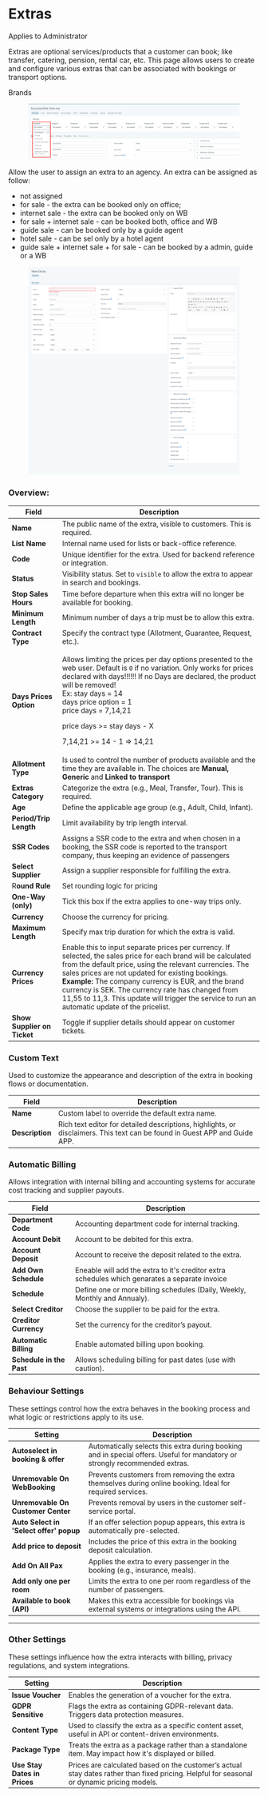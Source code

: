 # Extras

Applies to Administrator

Extras are optional services/products that a customer can book; like transfer, catering, pension, rental car, etc. This page allows users to create and configure various extras that can be associated with bookings or transport options.

Brands

<figure><img src="../../.gitbook/assets/image (7) (1) (1) (1).png" alt=""><figcaption></figcaption></figure>

Allow the user to assign an extra to an agency. An extra can be assigned as follow:

* not assigned
* for sale - the extra can be booked only on office;
* internet sale - the extra can be booked only on WB
* for sale + internet sale - can be booked both, office and WB
* guide sale - can be booked only by a guide agent
* hotel sale - can be sel only by a hotel agent
* guide sale + internet sale + for sale - can be booked by a admin, guide or a WB

<figure><img src="../../.gitbook/assets/image (28) (1).png" alt=""><figcaption></figcaption></figure>

### **Overview:**

| Field                       | Description                                                                                                                                                                                                                                                                                                                                                                                                                                                |
| --------------------------- | ---------------------------------------------------------------------------------------------------------------------------------------------------------------------------------------------------------------------------------------------------------------------------------------------------------------------------------------------------------------------------------------------------------------------------------------------------------- |
| **Name**                    | The public name of the extra, visible to customers. This is required.                                                                                                                                                                                                                                                                                                                                                                                      |
| **List Name**               | Internal name used for lists or back-office reference.                                                                                                                                                                                                                                                                                                                                                                                                     |
| **Code**                    | Unique identifier for the extra. Used for backend reference or integration.                                                                                                                                                                                                                                                                                                                                                                                |
| **Status**                  | Visibility status. Set to `visible` to allow the extra to appear in search and bookings.                                                                                                                                                                                                                                                                                                                                                                   |
| **Stop Sales Hours**        | Time before departure when this extra will no longer be available for booking.                                                                                                                                                                                                                                                                                                                                                                             |
| **Minimum Length**          | Minimum number of days a trip must be to allow this extra.                                                                                                                                                                                                                                                                                                                                                                                                 |
| **Contract Type**           | Specify the contract type (Allotment, Guarantee, Request, etc.).                                                                                                                                                                                                                                                                                                                                                                                           |
| **Days Prices Option**      | <p>Allows limiting the prices per day options presented to the web user. Default is <code>0</code> if no variation. Only works for prices declared with days!!!!!! If no Days are declared, the product will be removed!<br>Ex: stay days = 14<br>days price option = 1<br>price days = 7,14,21</p><p>price days >= stay days - X</p><p>7,14,21 >= 14 - 1 => 14,21</p>                                                                                     |
| **Allotment Type**          | Is used to control the number of products available and the time they are available in. The choices are **Manual, Generic** and **Linked to transport**                                                                                                                                                                                                                                                                                                    |
| **Extras Category**         | Categorize the extra (e.g., Meal, Transfer, Tour). This is required.                                                                                                                                                                                                                                                                                                                                                                                       |
| **Age**                     | Define the applicable age group (e.g., Adult, Child, Infant).                                                                                                                                                                                                                                                                                                                                                                                              |
| **Period/Trip Length**      | Limit availability by trip length interval.                                                                                                                                                                                                                                                                                                                                                                                                                |
| **SSR Codes**               | Assigns a SSR code to the extra and when chosen in a booking, the SSR code is reported to the transport company, thus keeping an evidence of passengers                                                                                                                                                                                                                                                                                                    |
| **Select Supplier**         | Assign a supplier responsible for fulfilling the extra.                                                                                                                                                                                                                                                                                                                                                                                                    |
| R**ound Rule**              | Set rounding logic for pricing                                                                                                                                                                                                                                                                                                                                                                                                                             |
| **One-Way (only)**          | Tick this box if the extra applies to one-way trips only.                                                                                                                                                                                                                                                                                                                                                                                                  |
| **Currency**                | Choose the currency for pricing.                                                                                                                                                                                                                                                                                                                                                                                                                           |
| **Maximum Length**          | Specify max trip duration for which the extra is valid.                                                                                                                                                                                                                                                                                                                                                                                                    |
| **Currency Prices**         | Enable this to input separate prices per currency. If selected, the sales price for each brand will be calculated from the default price, using the relevant currencies. The sales prices are not updated for existing bookings.              **Example:** The company currency is EUR, and the brand currency is SEK. The currency rate has changed from 11,55 to 11,3. This update will trigger the service to run an automatic update of the pricelist. |
| **Show Supplier on Ticket** | Toggle if supplier details should appear on customer tickets.                                                                                                                                                                                                                                                                                                                                                                                              |

### Custom Text

Used to customize the appearance and description of the extra in booking flows or documentation.

| Field           | Description                                                                                                                |
| --------------- | -------------------------------------------------------------------------------------------------------------------------- |
| **Name**        | Custom label to override the default extra name.                                                                           |
| **Description** | Rich text editor for detailed descriptions, highlights, or disclaimers. This text can be found in Guest APP and Guide APP. |

### Automatic Billing

Allows integration with internal billing and accounting systems for accurate cost tracking and supplier payouts.

| Field                    | Description                                                                                    |
| ------------------------ | ---------------------------------------------------------------------------------------------- |
| **Department Code**      | Accounting department code for internal tracking.                                              |
| **Account Debit**        | Account to be debited for this extra.                                                          |
| **Account Deposit**      | Account to receive the deposit related to the extra.                                           |
| **Add Own Schedule**     | Eneable will add the extra to it's creditor extra schedules which genarates a separate invoice |
| **Schedule**             | Define one or more billing schedules (Daily, Weekly, Monthly and Annualy).                     |
| **Select Creditor**      | Choose the supplier to be paid for the extra.                                                  |
| **Creditor Currency**    | Set the currency for the creditor’s payout.                                                    |
| **Automatic Billing**    | Enable automated billing upon booking.                                                         |
| **Schedule in the Past** | Allows scheduling billing for past dates (use with caution).                                   |

### Behaviour Settings

These settings control how the extra behaves in the booking process and what logic or restrictions apply to its use.

| Setting                                 | Description                                                                                                                 |
| --------------------------------------- | --------------------------------------------------------------------------------------------------------------------------- |
| **Autoselect in booking & offer**       | Automatically selects this extra during booking and in special offers. Useful for mandatory or strongly recommended extras. |
| **Unremovable On WebBooking**           | Prevents customers from removing the extra themselves during online booking. Ideal for required services.                   |
| **Unremovable On Customer Center**      | Prevents removal by users in the customer self-service portal.                                                              |
| **Auto Select in 'Select offer' popup** | If an offer selection popup appears, this extra is automatically pre-selected.                                              |
| **Add price to deposit**                | Includes the price of this extra in the booking deposit calculation.                                                        |
| **Add On All Pax**                      | Applies the extra to every passenger in the booking (e.g., insurance, meals).                                               |
| **Add only one per room**               | Limits the extra to one per room regardless of the number of passengers.                                                    |
| **Available to book (API)**             | Makes this extra accessible for bookings via external systems or integrations using the API.                                |

***

### &#x20;Other Settings

These settings influence how the extra interacts with billing, privacy regulations, and system integrations.

| Setting                      | Description                                                                                                                                |
| ---------------------------- | ------------------------------------------------------------------------------------------------------------------------------------------ |
| **Issue Voucher**            | Enables the generation of a voucher for the extra.                                                                                         |
| **GDPR Sensitive**           | Flags the extra as containing GDPR-relevant data. Triggers data protection measures.                                                       |
| **Content Type**             | Used to classify the extra as a specific content asset, useful in API or content-driven environments.                                      |
| **Package Type**             | Treats the extra as a package rather than a standalone item. May impact how it's displayed or billed.                                      |
| **Use Stay Dates in Prices** | Prices are calculated based on the customer’s actual stay dates rather than fixed pricing. Helpful for seasonal or dynamic pricing models. |
